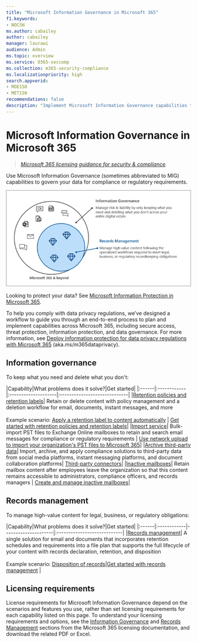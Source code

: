```yaml
---
title: "Microsoft Information Governance in Microsoft 365"
f1.keywords:
- NOCSH
ms.author: cabailey
author: cabailey
manager: laurawi
audience: Admin
ms.topic: overview
ms.service: O365-seccomp
ms.collection: m365-security-compliance
ms.localizationpriority: high
search.appverid: 
- MOE150
- MET150
recommendations: false
description: "Implement Microsoft Information Governance capabilities to govern your data for compliance or regulatory requirements."
---
```


# Microsoft Information Governance in Microsoft 365

>*[Microsoft 365 licensing guidance for security & compliance](/office365/servicedescriptions/microsoft-365-service-descriptions/microsoft-365-tenantlevel-services-licensing-guidance/microsoft-365-security-compliance-licensing-guidance).*

Use Microsoft Information Governance (sometimes abbreviated to MIG) capabilities to govern your data for compliance or regulatory requirements.

![Govern your data - information governance and records management.](../media/information-governance-records-management.png)

Looking to protect your data? See [Microsoft Information Protection in Microsoft 365](information-protection.md).

To help you comply with data privacy regulations, we’ve designed a workflow to guide you through an end-to-end process to plan and implement capabilities across Microsoft 365, including secure access, threat protection, information protection, and data governance. For more information, see [Deploy information protection for data privacy regulations with Microsoft 365](../solutions/information-protection-deploy.md) (aka.ms/m365dataprivacy). 

## Information governance

To keep what you need and delete what you don't:
 
|Capability|What problems does it solve?|Get started|
|:------|:------------|:--------------------|:-----------------------------|
|[Retention policies and retention labels](retention.md)| Retain or delete content with policy management and a deletion workflow for email, documents, instant messages, and more <br /><br />Example scenario: [Apply a retention label to content automatically](apply-retention-labels-automatically.md) | [Get started with retention policies and retention labels](get-started-with-retention.md)|
|[Import service](importing-pst-files-to-office-365.md)| Bulk-import PST files to Exchange Online mailboxes to retain and search email messages for compliance or regulatory requirements | [Use network upload to import your organization's PST files to Microsoft 365](use-network-upload-to-import-pst-files.md)|
|[Archive third-party data](archiving-third-party-data.md)| Import, archive, and apply compliance solutions to third-party data from social media platforms, instant messaging platforms, and document collaboration platforms| [Third-party connectors](archiving-third-party-data.md#third-party-data-connectors)|
|[Inactive mailboxes](inactive-mailboxes-in-office-365.md)| Retain mailbox content after employees leave the organization so that this content remains accessible to administrators, compliance officers, and records managers | [Create and manage inactive mailboxes](create-and-manage-inactive-mailboxes.md)|

## Records management

To manage high-value content for legal, business, or regulatory obligations:

|Capability|What problems does it solve?|Get started|
|:------|:------------|---------------------|:----------------------------|
|[Records management](records-management.md)| A single solution for email and documents that incorporates retention schedules and requirements into a file plan that supports the full lifecycle of your content with records declaration, retention, and disposition <br /><br />Example scenario: [Disposition of records](disposition.md#disposition-of-records)|[Get started with records management](get-started-with-records-management.md) |

## Licensing requirements

License requirements for Microsoft Information Governance depend on the scenarios and features you use, rather than set licensing requirements for each capability listed on this page. To understand your licensing requirements and options, see the [Information Governance](/office365/servicedescriptions/microsoft-365-service-descriptions/microsoft-365-tenantlevel-services-licensing-guidance/microsoft-365-security-compliance-licensing-guidance#information-governance) and [Records Management](/office365/servicedescriptions/microsoft-365-service-descriptions/microsoft-365-tenantlevel-services-licensing-guidance/microsoft-365-security-compliance-licensing-guidance#records-management) sections from the Microsoft 365 licensing documentation, and download the related PDF or Excel.